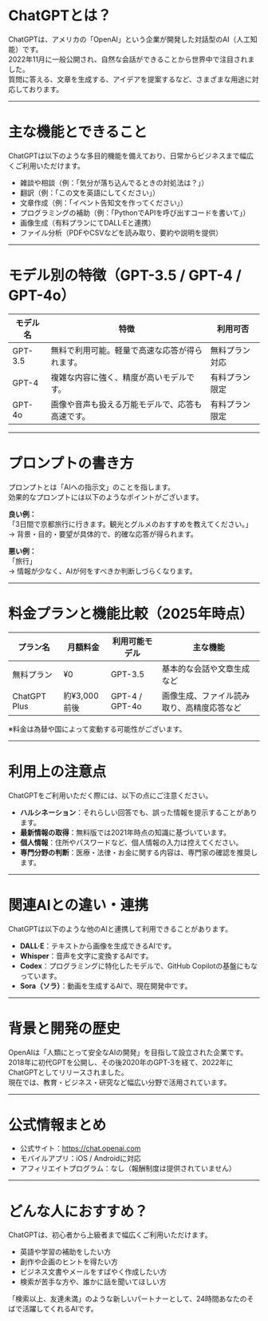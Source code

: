  # ChatGPTとは？

ChatGPTは、アメリカの「OpenAI」という企業が開発した対話型のAI（人工知能）です。  
2022年11月に一般公開され、自然な会話ができることから世界中で注目されました。  
質問に答える、文章を生成する、アイデアを提案するなど、さまざまな用途に対応しております。

---

 # 主な機能とできること

ChatGPTは以下のような多目的機能を備えており、日常からビジネスまで幅広くご利用いただけます。

- 雑談や相談（例：「気分が落ち込んでるときの対処法は？」）  
- 翻訳（例：「この文を英語にしてください」）  
- 文章作成（例：「イベント告知文を作ってください」）  
- プログラミングの補助（例：「PythonでAPIを呼び出すコードを書いて」）  
- 画像生成（有料プランにてDALL·Eと連携）  
- ファイル分析（PDFやCSVなどを読み取り、要約や説明を提供）

---

 # モデル別の特徴（GPT-3.5 / GPT-4 / GPT-4o）

| モデル名 | 特徴 | 利用可否 |
|----------|------|----------|
| GPT-3.5  | 無料で利用可能。軽量で高速な応答が得られます。 | 無料プラン対応 |
| GPT-4    | 複雑な内容に強く、精度が高いモデルです。 | 有料プラン限定 |
| GPT-4o   | 画像や音声も扱える万能モデルで、応答も高速です。 | 有料プラン限定 |

---

 # プロンプトの書き方

プロンプトとは「AIへの指示文」のことを指します。  
効果的なプロンプトには以下のようなポイントがございます。

**良い例：**  
「3日間で京都旅行に行きます。観光とグルメのおすすめを教えてください。」  
→ 背景・目的・要望が具体的で、的確な応答が得られます。

**悪い例：**  
「旅行」  
→ 情報が少なく、AIが何をすべきか判断しづらくなります。

---

 # 料金プランと機能比較（2025年時点）

| プラン名      | 月額料金      | 利用可能モデル        | 主な機能                       |
|---------------|---------------|------------------------|--------------------------------|
| 無料プラン     | ¥0            | GPT-3.5                | 基本的な会話や文章生成など      |
| ChatGPT Plus | 約¥3,000前後  | GPT-4 / GPT-4o         | 画像生成、ファイル読み取り、高精度応答など |

※料金は為替や国によって変動する可能性がございます。

---

 # 利用上の注意点

ChatGPTをご利用いただく際には、以下の点にご注意ください。

- **ハルシネーション**：それらしい回答でも、誤った情報を提示することがあります。  
- **最新情報の取得**：無料版では2021年時点の知識に基づいています。  
- **個人情報**：住所やパスワードなど、個人情報の入力は控えてください。  
- **専門分野の判断**：医療・法律・お金に関する内容は、専門家の確認を推奨します。

---

 # 関連AIとの違い・連携

ChatGPTは以下のような他のAIと連携して利用できることがあります。

- **DALL·E**：テキストから画像を生成できるAIです。  
- **Whisper**：音声を文字に変換するAIです。  
- **Codex**：プログラミングに特化したモデルで、GitHub Copilotの基盤にもなっています。  
- **Sora（ソラ）**：動画を生成するAIで、現在開発中です。

---

 # 背景と開発の歴史

OpenAIは「人類にとって安全なAIの開発」を目指して設立された企業です。  
2018年に初代GPTを公開し、その後2020年のGPT-3を経て、2022年にChatGPTとしてリリースされました。  
現在では、教育・ビジネス・研究など幅広い分野で活用されています。

---

 # 公式情報まとめ

- 公式サイト：https://chat.openai.com  
- モバイルアプリ：iOS / Androidに対応  
- アフィリエイトプログラム：なし（報酬制度は提供されていません）

---

 # どんな人におすすめ？

ChatGPTは、初心者から上級者まで幅広くご利用いただけます。

- 英語や学習の補助をしたい方  
- 創作や企画のヒントを得たい方  
- ビジネス文書やメールをすばやく作成したい方  
- 検索が苦手な方や、誰かに話を聞いてほしい方

「検索以上、友達未満」のような新しいパートナーとして、24時間あなたのそばで活躍してくれるAIです。

